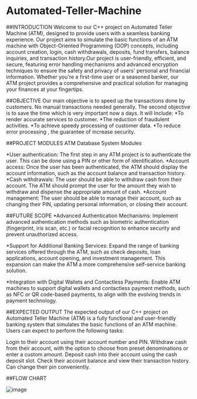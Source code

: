 # Automated-Teller-Machine

##INTRODUCTION
Welcome to our C++ project on Automated Teller Machine (ATM), designed to provide users with a seamless banking experience. Our project aims to simulate the basic functions of an ATM machine with Object-Oriented Programming (OOP) concepts, including account creation, login, cash withdrawals, deposits, fund transfers, balance inquiries, and transaction history.Our project is user-friendly, efficient, and secure, featuring error handling mechanisms and advanced encryption techniques to ensure the safety and privacy of users' personal and financial information. Whether you're a first-time user or a seasoned banker, our ATM project provides a comprehensive and practical solution for managing your finances at your fingertips.

##OBJECTIVE
Our main objective is to speed up the transactions done by customers. No manual transactions needed generally. The second objective is to save the time which is very important now a days. It will
Include:
*To render accurate services to customer.
*The reduction of fraudulent activities.
*To achieve speedy processing of customer data.
*To reduce error processing , the guarantee of increase security.

##PROJECT MODULES
ATM Database System Modules

*User authentication: The first step in any ATM project is to authenticate the user. This can be done using a PIN or other form of identification.
*Account access: Once the user has been authenticated, the ATM should display the account information, such as the account balance and transaction history.
*Cash withdrawals: The user should be able to withdraw cash from their account. The ATM should prompt the user for the amount they wish to withdraw and dispense the appropriate amount of cash.
*Account management: The user should be able to manage their account, such as changing their PIN, updating personal information, or closing their account.

##FUTURE SCOPE
*Advanced Authentication Mechanisms: Implement advanced authentication methods such as biometric authentication (fingerprint, iris scan, etc.) or facial recognition to enhance security and prevent unauthorized access.

*Support for Additional Banking Services: Expand the range of banking services offered through the ATM, such as check deposits, loan applications, account opening, and investment management. This expansion can make the ATM a more comprehensive self-service banking solution.

*Integration with Digital Wallets and Contactless Payments: Enable ATM machines to support digital wallets and contactless payment methods, such as NFC or QR code-based payments, to align with the evolving trends in payment technology.

##EXPECTED OUTPUT 
The expected output of our C++ project on Automated Teller Machine (ATM) is a fully functional and user-friendly banking system that simulates the basic functions of an ATM machine. Users can expect to perform the following tasks:

Login to their account using their account number and PIN.
Withdraw cash from their account, with the option to choose from preset denominations or enter a custom amount.
Deposit cash into their account using the cash deposit slot.
Check their account balance and view their transaction history.
Can change their pin conveniently.

##FLOW CHART

![image](https://github.com/rahulstd82/Automated-Teller-Machine/assets/68769454/a8205057-f97e-470b-9eaa-1ce0bf642407)

